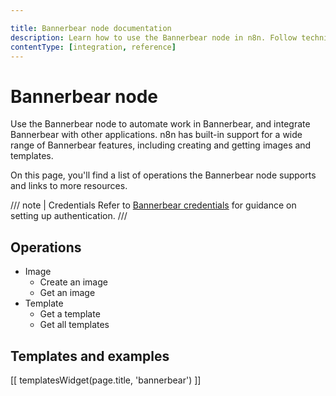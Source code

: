 ```yaml
---

title: Bannerbear node documentation
description: Learn how to use the Bannerbear node in n8n. Follow technical documentation to integrate Bannerbear node into your workflows.
contentType: [integration, reference]
---
```


# Bannerbear node

Use the Bannerbear node to automate work in Bannerbear, and integrate Bannerbear with other applications. n8n has built-in support for a wide range of Bannerbear features, including creating and getting images and templates.

On this page, you'll find a list of operations the Bannerbear node supports and links to more resources.

/// note | Credentials
Refer to [Bannerbear credentials](/integrations/builtin/credentials/bannerbear.md) for guidance on setting up authentication. 
///

## Operations

* Image
    * Create an image
    * Get an image
* Template
    * Get a template
    * Get all templates

## Templates and examples

<!-- see https://www.notion.so/n8n/Pull-in-templates-for-the-integrations-pages-37c716837b804d30a33b47475f6e3780 -->
[[ templatesWidget(page.title, 'bannerbear') ]]
